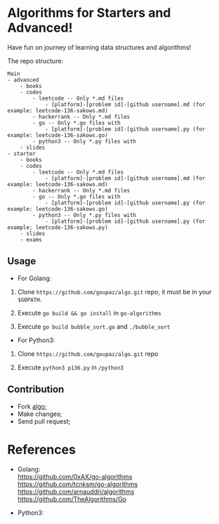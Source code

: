 # Algorithms for Starters and Advanced!

Have fun on journey of learning data structures and algorithms!

The repo structure:
```
Main
- advanced
    - books
    - codes
        - leetcode -- Only *.md files
            - [platform]-[problem id]-[github username].md (for example: leetcode-136-sakows.md)
        - hackerrank -- Only *.md files
        - go -- Only *.go files with 
            - [platform]-[problem id]-[github username].py (for example: leetcode-136-sakows.go)  
        - python3 -- Only *.py files with 
    - slides
- starter
    - books
    - codes
        - leetcode -- Only *.md files
            - [platform]-[problem id]-[github username].md (for example: leetcode-136-sakows.md)
        - hackerrank -- Only *.md files
        - go -- Only *.go files with
            - [platform]-[problem id]-[github username].py (for example: leetcode-136-sakows.go)  
        - python3 -- Only *.py files with 
            - [platform]-[problem id]-[github username].py (for example: leetcode-136-sakows.py) 
    - slides
    - exams
```

Usage
-----

- For Golang:

1. Clone `https://github.com/goupaz/algo.git` repo, it must be in your `$GOPATH`.

2. Execute `go build && go install` in `go-algorithms`

3. Execute `go build bubble_sort.go` and `./bubble_sort`

- For Python3:

1. Clone `https://github.com/goupaz/algo.git` repo

2. Execute `python3 p136.py` in `/python3`


Contribution
------------

  * Fork [algo](https://github.com/goupaz/algo);
  * Make changes;
  * Send pull request;

  # References

- Golang: <br />
https://github.com/0xAX/go-algorithms <br />
https://github.com/tcnksm/go-algorithms <br />
https://github.com/arnauddri/algorithms <br />
https://github.com/TheAlgorithms/Go <br />

- Python3: <br />
